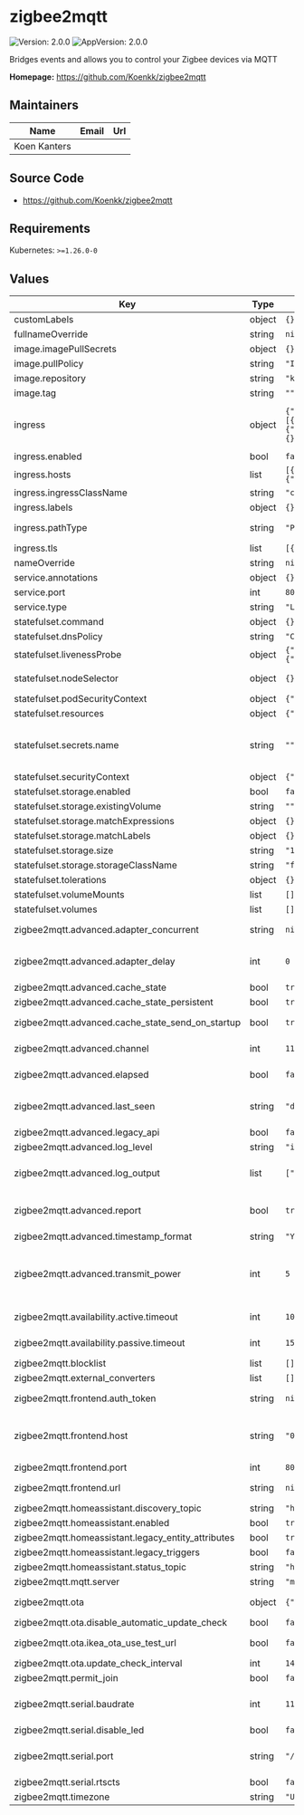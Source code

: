 # zigbee2mqtt

![Version: 2.0.0](https://img.shields.io/badge/Version-2.0.0-informational?style=flat-square) ![AppVersion: 2.0.0](https://img.shields.io/badge/AppVersion-2.0.0-informational?style=flat-square)

Bridges events and allows you to control your Zigbee devices via MQTT

**Homepage:** <https://github.com/Koenkk/zigbee2mqtt>

## Maintainers

| Name | Email | Url |
| ---- | ------ | --- |
| Koen Kanters |  |  |

## Source Code

* <https://github.com/Koenkk/zigbee2mqtt>

## Requirements

Kubernetes: `>=1.26.0-0`

## Values

| Key | Type | Default | Description |
|-----|------|---------|-------------|
| customLabels | object | `{}` |  |
| fullnameOverride | string | `nil` | override the name of the objects generated |
| image.imagePullSecrets | object | `{}` | Container additional secrets to pull image |
| image.pullPolicy | string | `"IfNotPresent"` | Container pull policy |
| image.repository | string | `"koenkk/zigbee2mqtt"` | Image repository for the `zigbee2mqtt` container. |
| image.tag | string | `""` | Version for the `zigbee2mqtt` container. |
| ingress | object | `{"annotations":{},"enabled":false,"hosts":[{"host":"chart-example.local","paths":[{"path":"/","pathType":"ImplementationSpecific"},{"path":"/api","pathType":"ImplementationSpecific"}]}],"ingressClassName":"contour","labels":{},"pathType":"Prefix","tls":[{"hosts":["yourdomain.com"],"secretName":"some-tls-secret"}]}` | Ingress configuration. Zigbee2mqtt does use webssockets, which is not part of the Ingress standart settings. most of the popular ingresses supports them through annotations. Please check https://www.zigbee2mqtt.io/guide/installation/08_kubernetes.html for examples. |
| ingress.enabled | bool | `false` | When enabled a new Ingress will be created |
| ingress.hosts | list | `[{"host":"chart-example.local","paths":[{"path":"/","pathType":"ImplementationSpecific"},{"path":"/api","pathType":"ImplementationSpecific"}]}]` | list of hosts that should be allowed for the zigbee2mqtt service |
| ingress.ingressClassName | string | `"contour"` | The ingress class name for the ingress |
| ingress.labels | object | `{}` | Additional labels for the ingres |
| ingress.pathType | string | `"Prefix"` | Ingress implementation specific (potentially) for most use cases Prefix should be ok |
| ingress.tls | list | `[{"hosts":["yourdomain.com"],"secretName":"some-tls-secret"}]` | configuration for tls service (ig any) |
| nameOverride | string | `nil` | override the release name |
| service.annotations | object | `{}` | annotations for the service created |
| service.port | int | `8080` | port in which the service will be listening |
| service.type | string | `"LoadBalancer"` | type of Service to be created |
| statefulset.command | object | `{}` | Overrides the entrypoint of the container |
| statefulset.dnsPolicy | string | `"ClusterFirst"` | pod dns policy |
| statefulset.livenessProbe | object | `{"failureThreshold":5,"httpGet":{"path":"/","port":"web"},"initialDelaySeconds":60,"periodSeconds":30,"timeoutSeconds":10}` | Configures Container liveness probe |
| statefulset.nodeSelector | object | `{}` | Select specific kube node, this will allow enforcing zigbee2mqtt running only on the node with the USB adapter connected |
| statefulset.podSecurityContext | object | `{"seccompProfile":{"type":"RuntimeDefault"}}` | Configure Pods Security Context |
| statefulset.resources | object | `{"limits":{"cpu":"200m","memory":"600Mi"},"requests":{"cpu":"200m","memory":"600Mi"}}` | CPU/Memory configuration for the pods |
| statefulset.secrets.name | string | `""` | the name for the kubernets secret to mount as secret.yaml. This can be referenced in the config by using advanced configurations https://www.zigbee2mqtt.io/guide/configuration/frontend.html#advanced-configuration |
| statefulset.securityContext | object | `{"capabilities":{"add":["SYS_ADMIN"]},"privileged":true}` | Configure Container Security Context |
| statefulset.storage.enabled | bool | `false` |  |
| statefulset.storage.existingVolume | string | `""` |  |
| statefulset.storage.matchExpressions | object | `{}` |  |
| statefulset.storage.matchLabels | object | `{}` |  |
| statefulset.storage.size | string | `"1Gi"` |  |
| statefulset.storage.storageClassName | string | `"freenas-nfs-csi"` | the name for the storage class to be used in the persistent volume claim |
| statefulset.tolerations | object | `{}` | Node taint tolerations for the pods |
| statefulset.volumeMounts | list | `[]` | Additional volumeMounts to the server main container |
| statefulset.volumes | list | `[]` | Additional volumes to the server pod |
| zigbee2mqtt.advanced.adapter_concurrent | string | `nil` | Optional: configure adapter concurrency (e.g. 2 for CC2531 or 16 for CC26X2R1) (default: null, uses recommended value) |
| zigbee2mqtt.advanced.adapter_delay | int | `0` | Optional: Set the adapter delay, only used for Conbee/Raspbee adapters (default 0). In case you are having issues try `200`. For more information see https://github.com/Koenkk/zigbee2mqtt/issues/4884 |
| zigbee2mqtt.advanced.cache_state | bool | `true` | Has to be true when integrating via Home Assistant (default: true) |
| zigbee2mqtt.advanced.cache_state_persistent | bool | `true` | Optional: persist cached state, only used when cache_state: true (default: true) |
| zigbee2mqtt.advanced.cache_state_send_on_startup | bool | `true` | Optional: send cached state on startup, only used when cache_state_persistent: true (default: true) |
| zigbee2mqtt.advanced.channel | int | `11` | Optional: ZigBee channel, changing requires re-pairing of all devices. (Note: use a ZLL channel: 11, 15, 20, or 25 to avoid Problems) (default: 11) |
| zigbee2mqtt.advanced.elapsed | bool | `false` | Optional: Add an elapsed attribute to MQTT messages, contains milliseconds since the previous msg (default: false) |
| zigbee2mqtt.advanced.last_seen | string | `"disable"` | Optional: Add a last_seen attribute to MQTT messages, contains date/time of last Zigbee message possible values are: disable (default), ISO_8601, ISO_8601_local, epoch (default: disable) |
| zigbee2mqtt.advanced.legacy_api | bool | `false` | Optional: disables the legacy api (default: shown below) |
| zigbee2mqtt.advanced.log_level | string | `"info"` |  |
| zigbee2mqtt.advanced.log_output | list | `["console"]` | Optional: network encryption key GENERATE will make Zigbee2MQTT generate a new network key on next startup Note: changing requires repairing of all devices (default: shown below) network_key: null |
| zigbee2mqtt.advanced.report | bool | `true` | Optional: Enables report feature, this feature is DEPRECATED since reporting is now setup by default when binding devices. Docs can still be found here: https://github.com/Koenkk/zigbee2mqtt.io/blob/master/docs/information/report.md |
| zigbee2mqtt.advanced.timestamp_format | string | `"YYYY-MM-DD HH:mm:ss"` |  |
| zigbee2mqtt.advanced.transmit_power | int | `5` | Optional: Transmit power setting in dBm (default: 5). This will set the transmit power for devices that bring an inbuilt amplifier. It can't go over the maximum of the respective hardware and might be limited by firmware (for example to migrate heat, or by using an unsupported firmware). For the CC2652R(B) this is 5 dBm, CC2652P/CC1352P-2 20 dBm. |
| zigbee2mqtt.availability.active.timeout | int | `10` | Time after which an active device will be marked as offline in minutes (default = 10 minutes) |
| zigbee2mqtt.availability.passive.timeout | int | `1500` | Time after which a passive device will be marked as offline in minutes (default = 1500 minutes aka 25 hours) |
| zigbee2mqtt.blocklist | list | `[]` | Locking devices from the network ( ieeeAddr ) |
| zigbee2mqtt.external_converters | list | `[]` |  |
| zigbee2mqtt.frontend.auth_token | string | `nil` | Optional, enables authentication, disabled by default, cleartext (no hashing required) |
| zigbee2mqtt.frontend.host | string | `"0.0.0.0"` | Optional, empty by default to listen on both IPv4 and IPv6. Opens a unix socket when given a path instead of an address (e.g. '/run/zigbee2mqtt/zigbee2mqtt.sock') Don't set this if you use Docker or the Home Assistant add-on unless you're sure the chosen IP is available inside the container |
| zigbee2mqtt.frontend.port | int | `8080` | Mandatory, default 8080 |
| zigbee2mqtt.frontend.url | string | `nil` | Optional, url on which the frontend can be reached, currently only used for the Home Assistant device configuration page |
| zigbee2mqtt.homeassistant.discovery_topic | string | `"homeassistant"` |  |
| zigbee2mqtt.homeassistant.enabled | bool | `true` |  |
| zigbee2mqtt.homeassistant.legacy_entity_attributes | bool | `true` |  |
| zigbee2mqtt.homeassistant.legacy_triggers | bool | `false` |  |
| zigbee2mqtt.homeassistant.status_topic | string | `"hass/status"` |  |
| zigbee2mqtt.mqtt.server | string | `"mqtt://localhost:1883"` | Required: MQTT server URL (use mqtts:// for SSL/TLS connection) |
| zigbee2mqtt.ota | object | `{"disable_automatic_update_check":false,"ikea_ota_use_test_url":false,"update_check_interval":1440}` | Optional: OTA update settings See https://www.zigbee2mqtt.io/guide/usage/ota_updates.html for more info |
| zigbee2mqtt.ota.disable_automatic_update_check | bool | `false` | Disable automatic update checks |
| zigbee2mqtt.ota.ikea_ota_use_test_url | bool | `false` | Optional: use IKEA TRADFRI OTA test server, see OTA updates documentation (default: false) |
| zigbee2mqtt.ota.update_check_interval | int | `1440` | Minimum time between OTA update checks |
| zigbee2mqtt.permit_join | bool | `false` | Optional: allow new devices to join. |
| zigbee2mqtt.serial.baudrate | int | `115200` | Optional: Baud rate speed for serial port, this can be anything firmware support but default is 115200 for Z-Stack and EZSP, 38400 for Deconz, however note that some EZSP firmware need 57600. |
| zigbee2mqtt.serial.disable_led | bool | `false` | Optional: disable LED of the adapter if supported (default: false) |
| zigbee2mqtt.serial.port | string | `"/dev/ttyACM0"` | Required: location of the adapter (e.g. CC2531). USB adapters - use format "port: /dev/ttyACM0" To autodetect the USB port, set 'port: null'. Ethernet adapters - use format "port: tcp://192.168.1.12:6638" |
| zigbee2mqtt.serial.rtscts | bool | `false` | Optional: RTS / CTS Hardware Flow Control for serial port (default: false) |
| zigbee2mqtt.timezone | string | `"UTC"` |  |

